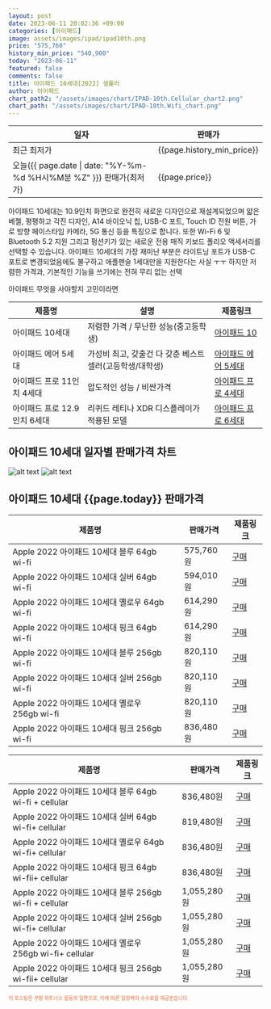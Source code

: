 ```yaml
---
layout: post
date: 2023-06-11 20:02:36 +09:00
categories: [아이패드]
image: assets/images/ipad/ipad10th.png
price: "575,760"
history_min_price: "540,900"
today: "2023-06-11"
featured: false
comments: false
title: 아이패드 10세대[2022] 셀룰러
author: 아이패드
chart_path2: "/assets/images/chart/IPAD-10th.Cellular_chart2.png"
chart_path: "/assets/images/chart/IPAD-10th.Wifi_chart.png"
---
```


<main>
<table id="rwd-table-large">
<thread>
<tr>
<th>일자</th>
<th>판매가</th>
</tr>
</thread>
<tbody>
<tr><td>최근 최저가</td><td>{{page.history_min_price}}</td></tr>
<tr><td>오늘({{ page.date | date: "%Y-%m-%d %H시%M분 %Z" }}) 판매가(최저가)</td><td>{{page.price}}</td></tr>
</tbody>
</table>
</main>


아이패드 10세대는 10.9인치 화면으로 완전히 새로운 디자인으로 재설계되었으며 얇은 베젤, 평평하고 각진 디자인, A14 바이오닉 칩, USB-C 포트, Touch ID 전원 버튼, 가로 방향 페이스타임 카메라, 5G 통신 등을 특징으로 합니다.
또한 Wi-Fi 6 및 Bluetooth 5.2 지원 그리고 펑션키가 있는 새로운 전용 매직 키보드 폴리오 액세서리를 선택할 수 있습니다.
아이패드 10세대의 가장 재미난 부분은 라이트닝 포트가 USB-C 포트로 변경되었음에도 불구하고 애플펜슬 1세대만을 지원한다는 사실 ㅜㅜ
하지만 저렴한 가격과, 기본적인 기능을 쓰기에는 전혀 무리 없는 선택

<main>
<P>아이패드 무엇을 사야할지 고민이라면</P>
<table id="rwd-table">
  <thead>
    <tr>
      <th>제품명</th>
      <th>설명</th>
      <th>제품링크</th>
    </tr>
  </thead>
  <tbody>
    <tr>
       <td>아이패드 10세대</td>
       <td>저렴한 가격 / 무난한 성능(중고등학생)</td>
       <td><a href='/APPLE-IPAD-10th/'>아이패드 10</a></td>
    </tr>
    <tr>
       <td>아이패드 에어 5세대</td>
       <td>가성비 최고, 갖출건 다 갖춘 베스트 셀러(고등학생/대학생)</td>
       <td><a href='/APPLE-IPAD-AIR5th/'>아이패드 에어 5세대</a></td>
    </tr>
    <tr>
       <td>아이패드 프로 11인치 4세대</td>
       <td>압도적인 성능 / 비싼가격</td>
       <td><a href='/APPLE-IPAD-PRO4th/'>아이패드 프로 4세대</a></td>
    </tr>
    <tr>
       <td>아이패드 프로 12.9인치 6세대</td>
       <td>리퀴드 레티나 XDR 디스플레이가 적용된 모델</td>
       <td><a href='/APPLE-IPAD-PRO6th/'>아이패드 프로 6세대</a></td>
    </tr>
  </tbody>
</table>
</main>

## 아이패드 10세대 일자별 판매가격 차트
![alt text]({{page.chart_path}} "아이패드 10세대 Wifi 판매가격 차트")
![alt text]({{page.chart_path2}} "아이패드 10세대 Cellular 판매가격 차트")

## 아이패드 10세대 {{page.today}} 판매가격
<main>
<table id="rwd-table-large">
  <thead>
    <tr>
      <th>제품명</th>
      <th></th>
      <th>판매가격</th>
      <th>제품링크</th>
    </tr>
  </thead>
  <tbody><tr>
        <td>Apple 2022 아이패드 10세대 블루 64gb wi-fi</td>
        <td></td>
        <td>575,760원</td>
        <td><a href='https://link.coupang.com/a/SA3Jl' target='_blank'>구매</a></td>
        </tr><tr>
        <td>Apple 2022 아이패드 10세대 실버 64gb wi-fi</td>
        <td></td>
        <td>594,010원</td>
        <td><a href='https://link.coupang.com/a/SA4Hu' target='_blank'>구매</a></td>
        </tr><tr>
        <td>Apple 2022 아이패드 10세대 옐로우 64gb wi-fi</td>
        <td></td>
        <td>614,290원</td>
        <td><a href='https://link.coupang.com/a/SA4XU' target='_blank'>구매</a></td>
        </tr><tr>
        <td>Apple 2022 아이패드 10세대 핑크 64gb wi-fi</td>
        <td></td>
        <td>614,290원</td>
        <td><a href='https://link.coupang.com/a/SA49T' target='_blank'>구매</a></td>
        </tr><tr>
        <td>Apple 2022 아이패드 10세대 블루  256gb wi-fi</td>
        <td></td>
        <td>820,110원</td>
        <td><a href='https://link.coupang.com/a/SA4xc' target='_blank'>구매</a></td>
        </tr><tr>
        <td>Apple 2022 아이패드 10세대 실버 256gb wi-fi</td>
        <td></td>
        <td>820,110원</td>
        <td><a href='https://link.coupang.com/a/SA4PI' target='_blank'>구매</a></td>
        </tr><tr>
        <td>Apple 2022 아이패드 10세대 옐로우 256gb wi-fi</td>
        <td></td>
        <td>820,110원</td>
        <td><a href='https://link.coupang.com/a/SA44n' target='_blank'>구매</a></td>
        </tr><tr>
        <td>Apple 2022 아이패드 10세대 핑크 256gb wi-fi</td>
        <td></td>
        <td>836,480원</td>
        <td><a href='https://link.coupang.com/a/SA5fG' target='_blank'>구매</a></td>
        </tr></tbody>
</table>

<table id="rwd-table-large">
  <thead>
    <tr>
      <th>제품명</th>
      <th></th>
      <th>판매가격</th>
      <th>제품링크</th>
    </tr>
  </thead>
  <tbody>               
                <tr>
            <td>Apple 2022 아이패드 10세대 블루 64gb wi-fi + cellular</td>
            <td></td>
            <td>836,480원</td>
            <td><a href='https://link.coupang.com/a/SA4iJ' target='_blank'>구매</a></td>
            </tr><tr>
            <td>Apple 2022 아이패드 10세대 실버 64gb wi-fi+ cellular</td>
            <td></td>
            <td>819,480원</td>
            <td><a href='https://link.coupang.com/a/SA4LR' target='_blank'>구매</a></td>
            </tr><tr>
            <td>Apple 2022 아이패드 10세대 옐로우 64gb wi-fi+ cellular</td>
            <td></td>
            <td>836,480원</td>
            <td><a href='https://link.coupang.com/a/SA41r' target='_blank'>구매</a></td>
            </tr><tr>
            <td>Apple 2022 아이패드 10세대 핑크 64gb wi-fii+ cellular</td>
            <td></td>
            <td>836,480원</td>
            <td><a href='https://link.coupang.com/a/SA5dg' target='_blank'>구매</a></td>
            </tr><tr>
            <td>Apple 2022 아이패드 10세대 블루 256gb wi-fi + cellular</td>
            <td></td>
            <td>1,055,280원</td>
            <td><a href='https://link.coupang.com/a/SA4D3' target='_blank'>구매</a></td>
            </tr><tr>
            <td>Apple 2022 아이패드 10세대 실버 256gb wi-fi+ cellular</td>
            <td></td>
            <td>1,055,280원</td>
            <td><a href='https://link.coupang.com/a/SA4Ui' target='_blank'>구매</a></td>
            </tr><tr>
            <td>Apple 2022 아이패드 10세대 옐로우 256gb wi-fi+ cellular</td>
            <td></td>
            <td>1,055,280원</td>
            <td><a href='https://link.coupang.com/a/SA47s' target='_blank'>구매</a></td>
            </tr><tr>
            <td>Apple 2022 아이패드 10세대 핑크 256gb wi-fii+ cellular</td>
            <td></td>
            <td>1,055,280원</td>
            <td><a href='https://link.coupang.com/a/SA7eu' target='_blank'>구매</a></td>
            </tr>
</tbody>
</table>                 
                
</main>
<div style="color:#e56a2c;font-size: 0.7em;" >
이 포스팅은 쿠팡 파트너스 활동의 일환으로, 이에 따른 일정액의 수수료를 제공받습니다.
</div>
